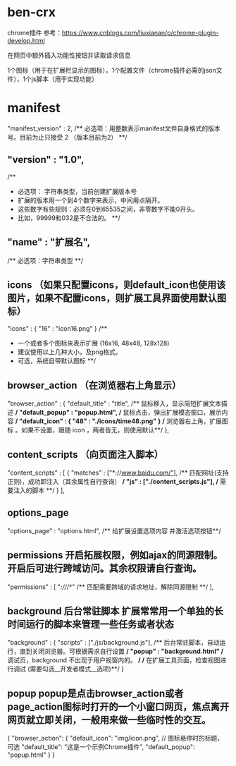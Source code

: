 # ben-crx
chrome插件
参考：https://www.cnblogs.com/liuxianan/p/chrome-plugin-develop.html

在网页中额外插入功能性按钮并读取请求信息

1个图标（用于在扩展栏显示的图标），1个配置文件（chrome插件必需的json文件），1个js脚本（用于实现功能）

# manifest
"manifest_version" : 2, 
 /** 必选项：用整数表示manifest文件自身格式的版本号。目前为止只接受 2 （版本目前为2） **/

 ## "version" : "1.0",
/** 
  * 必选项： 字符串类型，当前创建扩展版本号 
  * 扩展的版本用一个到4个数字来表示，中间用点隔开。
  * 这些数字有些规则：必须在0到65535之间，非零数字不能0开头。
  * 比如，99999和032是不合法的。 
**/

## "name" : "扩展名",
/** 必选项：字符串类型 **/


## icons （如果只配置icons，则default_icon也使用该图片，如果不配置icons，则扩展工具界面使用默认图标）
"icons" : {
  "16" : "icon16.png"
}
/**
  * 一个或者多个图标来表示扩展 (16x16, 48x48, 128x128)
  * 建议使用以上几种大小，及png格式。
  * 可选，系统自带默认图标
**/

## browser_action （在浏览器右上角显示）
"browser_action" : {
    "default_title" : "title",
    /** 鼠标移入，显示简短扩展文本描述 **/
    "default_popup" : "popup.html",
    /** 鼠标点击，弹出扩展模态窗口，展示内容 **/
    "default_icon" : {
      "48" : "./icons/time48.png"
    }
    /** 浏览器右上角，扩展图标 。如果不设置，跟随 icon ，两者皆无，则使用默认**/
  },

## content_scripts （向页面注入脚本）
  "content_scripts" : [
    {
      "matches" : ["*://www.baidu.com/"],
      /**  匹配网址(支持正则)，成功即注入（其余属性自行查询） **/
      "js" : ["./content_scripts.js"],
      /** 需要注入的脚本 **/
    }
  ],

## options_page
  "options_page" : "options.html",
/** 给扩展设置选项内容 并激活选项按钮**/

## permissions 开启拓展权限，例如ajax的同源限制。开启后可进行跨域访问。其余权限请自行查询。
"permissions" : [
    "*://*/*"
    /** 匹配需要跨域的请求地址，解除同源限制  **/
  ],


## background 后台常驻脚本 扩展常常用一个单独的长时间运行的脚本来管理一些任务或者状态
 "background" : {
    "scripts" : ["./js/background.js"],
    /** 后台常驻脚本，自动运行，直到关闭浏览器。可根据需求自行设置 **/
    "popup" : "background.html"
    /** 调试页，background 不出现于用户视窗内的。 **/
    /** 在扩展工具页面，检查视图进行调试 (需要勾选__开发者模式__选项)**/
  }

## popup popup是点击browser_action或者page_action图标时打开的一个小窗口网页，焦点离开网页就立即关闭，一般用来做一些临时性的交互。
{
	"browser_action":
	{
		"default_icon": "img/icon.png",
		// 图标悬停时的标题，可选
		"default_title": "这是一个示例Chrome插件",
		"default_popup": "popup.html"
	}
}
